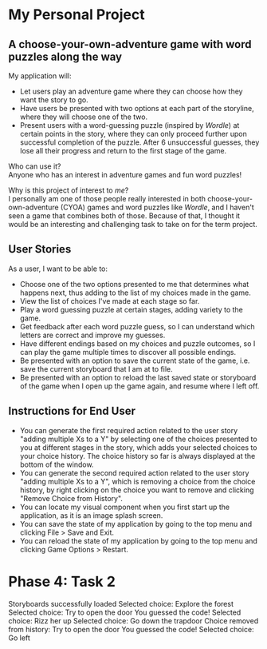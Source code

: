 # My Personal Project

## A choose-your-own-adventure game with word puzzles along the way

My application will:
- Let users play an adventure game where they can choose how they want the story to go.
- Have users be presented with two options at each part of the storyline, where they will choose one of the two.
- Present users with a word-guessing puzzle (inspired by *Wordle*) at certain points in the story, where they can only proceed further upon successful completion of the puzzle. After 6 unsuccessful guesses, they lose all their progress and return to the first stage of the game.

Who can use it? \
Anyone who has an interest in adventure games and fun word puzzles!

Why is this project of interest to *me*? \
I personally am one of those people really interested in both choose-your-own-adventure (CYOA) games and word puzzles like *Wordle*, and I haven't seen a game that combines both of those. Because of that, I thought it would be an interesting and challenging task to take on for the term project.

## User Stories

As a user, I want to be able to:
- Choose one of the two options presented to me that determines what happens next, thus adding to the list of my choices made in the game.
- View the list of choices I've made at each stage so far.
- Play a word guessing puzzle at certain stages, adding variety to the game.
- Get feedback after each word puzzle guess, so I can understand which letters are correct and improve my guesses.
- Have different endings based on my choices and puzzle outcomes, so I can play the game multiple times to discover all possible endings.
- Be presented with an option to save the current state of the game, i.e. save the current storyboard that I am at to file.
- Be presented with an option to reload the last saved state or storyboard of the game when I open up the game again, and resume where I left off.

## Instructions for End User
- You can generate the first required action related to the user story "adding multiple Xs to a Y" by selecting one of the choices presented to you at different stages in the story, which adds your selected choices to your choice history. The choice history so far is always displayed at the bottom of the window.
- You can generate the second required action related to the user story "adding multiple Xs to a Y", which is removing a choice from the choice history, by right clicking on the choice you want to remove and clicking "Remove Choice from History".
- You can locate my visual component when you first start up the application, as it is an image splash screen.
- You can save the state of my application by going to the top menu and clicking File > Save and Exit.
- You can reload the state of my application by going to the top menu and clicking Game Options > Restart.

# Phase 4: Task 2
Storyboards successfully loaded
Selected choice: Explore the forest
Selected choice: Try to open the door
You guessed the code!
Selected choice: Rizz her up
Selected choice: Go down the trapdoor
Choice removed from history: Try to open the door
You guessed the code!
Selected choice: Go left